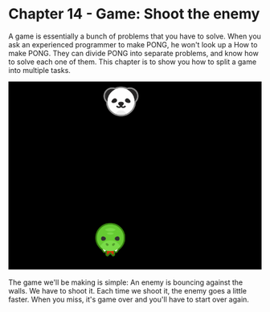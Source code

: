 # Chapter 14 - Game: Shoot the enemy

A game is essentially a bunch of problems that you have to solve. When you ask an experienced programmer to make PONG, he won't look up a How to make PONG. They can divide PONG into separate problems, and know how to solve each one of them. This chapter is to show you how to split a game into multiple tasks.

![demo](demo.gif)

The game we'll be making is simple: An enemy is bouncing against the walls. We have to shoot it. Each time we shoot it, the enemy goes a little faster. When you miss, it's game over and you'll have to start over again.
